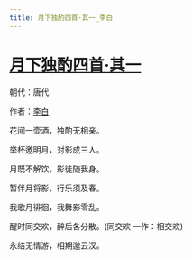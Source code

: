 ```yaml
---
title: 月下独酌四首·其一_李白
---
```


# [月下独酌四首·其一](http://so.gushiwen.org/view_70862.aspx)

朝代：唐代

作者：[李白](http://so.gushiwen.org/author_247.aspx)

花间一壶酒，独酌无相亲。

举杯邀明月，对影成三人。

月既不解饮，影徒随我身。

暂伴月将影，行乐须及春。

我歌月徘徊，我舞影零乱。

醒时同交欢，醉后各分散。(同交欢 一作：相交欢)

永结无情游，相期邈云汉。